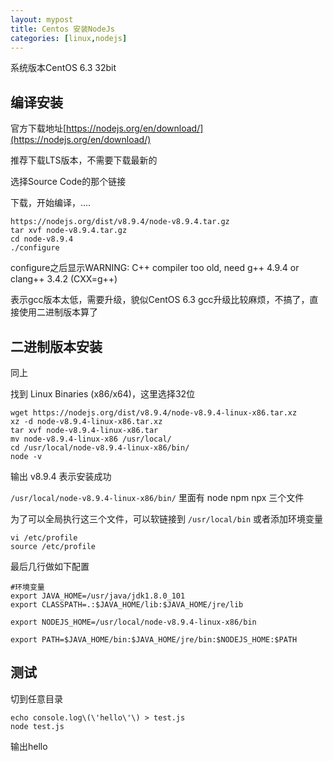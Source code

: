 ```yaml
---
layout: mypost
title: Centos 安装NodeJs
categories: [linux,nodejs]
---
```


系统版本CentOS 6.3 32bit

## 编译安装

官方下载地址[https://nodejs.org/en/download/](https://nodejs.org/en/download/)

推荐下载LTS版本，不需要下载最新的

选择Source Code的那个链接

下载，开始编译，....

```
https://nodejs.org/dist/v8.9.4/node-v8.9.4.tar.gz
tar xvf node-v8.9.4.tar.gz
cd node-v8.9.4
./configure
```

configure之后显示WARNING: C++ compiler too old, need g++ 4.9.4 or clang++ 3.4.2 (CXX=g++)

表示gcc版本太低，需要升级，貌似CentOS 6.3 gcc升级比较麻烦，不搞了，直接使用二进制版本算了

## 二进制版本安装

同上

找到 Linux Binaries (x86/x64)，这里选择32位

```
wget https://nodejs.org/dist/v8.9.4/node-v8.9.4-linux-x86.tar.xz
xz -d node-v8.9.4-linux-x86.tar.xz 
tar xvf node-v8.9.4-linux-x86.tar 
mv node-v8.9.4-linux-x86 /usr/local/
cd /usr/local/node-v8.9.4-linux-x86/bin/
node -v
```

输出 v8.9.4 表示安装成功

`/usr/local/node-v8.9.4-linux-x86/bin/` 里面有 node npm npx 三个文件

为了可以全局执行这三个文件，可以软链接到 `/usr/local/bin` 或者添加环境变量

```
vi /etc/profile
source /etc/profile
```

最后几行做如下配置

```
#环境变量
export JAVA_HOME=/usr/java/jdk1.8.0_101
export CLASSPATH=.:$JAVA_HOME/lib:$JAVA_HOME/jre/lib

export NODEJS_HOME=/usr/local/node-v8.9.4-linux-x86/bin

export PATH=$JAVA_HOME/bin:$JAVA_HOME/jre/bin:$NODEJS_HOME:$PATH
```


## 测试


切到任意目录

```
echo console.log\(\'hello\'\) > test.js
node test.js
```

输出hello


